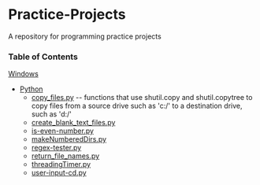 # Practice-Projects

A repository for programming practice projects

### Table of Contents

[Windows](https://github.com/ajoh504/Practice-Projects/tree/main/Windows)
* [Python](https://github.com/ajoh504/Practice-Projects/tree/main/Windows/Python)
  * [copy_files.py](https://github.com/ajoh504/Practice-Projects/blob/main/Windows/Python/copy_files.py) -- functions that use shutil.copy and shutil.copytree to copy files from a source drive such as 'c:/' to a destination drive, such as 'd:/'
  * [create_blank_text_files.py](https://github.com/ajoh504/Practice-Projects/blob/main/Windows/Python/create_blank_text_files.py)
  * [is-even-number.py](https://github.com/ajoh504/Practice-Projects/blob/main/Windows/Python/is-even-number.py)
  * [makeNumberedDirs.py](https://github.com/ajoh504/Practice-Projects/blob/main/Windows/Python/makeNumberedDirs.py)
  * [regex-tester.py](https://github.com/ajoh504/Practice-Projects/blob/main/Windows/Python/regex-tester.py)
  * [return_file_names.py](https://github.com/ajoh504/Practice-Projects/blob/main/Windows/Python/return_file_names.py)
  * [threadingTimer.py](https://github.com/ajoh504/Practice-Projects/blob/main/Windows/Python/threadingTimer.py)
  * [user-input-cd.py](https://github.com/ajoh504/Practice-Projects/blob/main/Windows/Python/user-input-cd.py)
